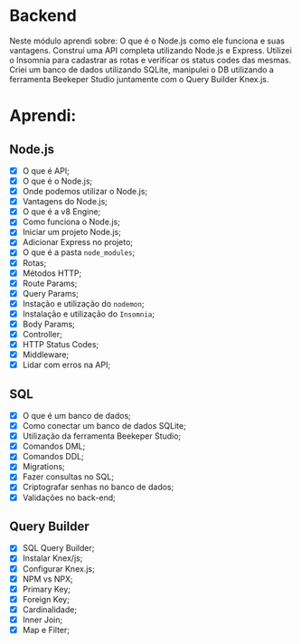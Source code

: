 # Backend

Neste módulo aprendi sobre: O que é o Node.js como ele funciona e suas vantagens. 
Construí uma API completa utilizando Node.js e Express. Utilizei o Insomnia para cadastrar as rotas e verificar os status codes das mesmas. 
Criei um banco de dados utilizando SQLite, manipulei o DB utilizando a ferramenta Beekeper Studio juntamente com o Query Builder Knex.js.


# Aprendi:

## Node.js

- [x]  O que é API;
- [x]  O que é o Node.js;
- [x]  Onde podemos utilizar o Node.js;
- [x]  Vantagens do Node.js;
- [x]  O que é a v8 Engine;
- [x]  Como funciona o Node.js;
- [x]  Iniciar um projeto Node.js;
- [x]  Adicionar Express no projeto;
- [x]  O que é a pasta `node_modules`;
- [x]  Rotas;
- [x]  Métodos HTTP;
- [x]  Route Params;
- [x]  Query Params;
- [x]  Instação e utilização do `nodemon`;
- [x]  Instalação e utilização do `Insomnia`;
- [x]  Body Params;
- [x]  Controller;
- [x]  HTTP Status Codes;
- [x]  Middleware;
- [x]  Lidar com erros na API;

## SQL
- [x]  O que é um banco de dados;
- [x]  Como conectar um banco de dados SQLite;
- [x]  Utilização da ferramenta Beekeper Studio;
- [x]  Comandos DML;
- [x]  Comandos DDL;
- [x]  Migrations;
- [x]  Fazer consultas no SQL;
- [x]  Criptografar senhas no banco de dados;
- [x]  Validações no back-end;

## Query Builder
- [x]  SQL Query Builder;
- [x]  Instalar Knex/js;
- [x]  Configurar Knex.js;
- [x]  NPM vs NPX;
- [x]  Primary Key;
- [x]  Foreign Key;
- [x]  Cardinalidade;
- [x]  Inner Join;
- [x]  Map e Filter;
